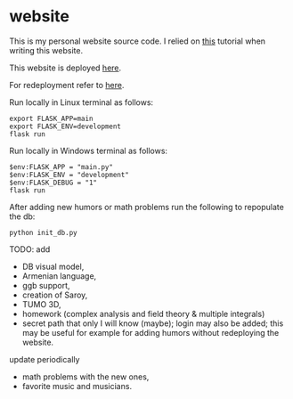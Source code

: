 # website

This is my personal website source code. I relied on [this](https://www.digitalocean.com/community/tutorials/how-to-make-a-web-application-using-flask-in-python-3)
tutorial when writing this website.

This website is deployed [here](https://saroyr-com-d9a4be4812ff.herokuapp.com/).

For redeployment refer to [here](https://dashboard.heroku.com/apps/saroyr-com/deploy/github).

Run locally in Linux terminal as follows:
```
export FLASK_APP=main
export FLASK_ENV=development
flask run
```

Run locally in Windows terminal as follows:
```
$env:FLASK_APP = "main.py"
$env:FLASK_ENV = "development"
$env:FLASK_DEBUG = "1"
flask run
```

After adding new humors or math problems run the following to repopulate the db:
```commandline
python init_db.py
```

TODO: add
* DB visual model,
* Armenian language,
* ggb support,
* creation of Saroy,
* TUMO 3D,
* homework (complex analysis and field theory & multiple integrals)
* secret path that only I will know (maybe); login may also be added; this may be useful for example for adding humors without redeploying the website.

update periodically
* math problems with the new ones,
* favorite music and musicians.
